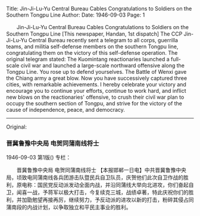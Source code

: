 Title: Jin-Ji-Lu-Yu Central Bureau Cables Congratulations to Soldiers on the Southern Tongpu Line
Author:
Date: 1946-09-03
Page: 1

　　Jin-Ji-Lu-Yu Central Bureau
    Cables Congratulations to Soldiers on the Southern Tongpu Line
    [This newspaper, Handan, 1st dispatch] The CCP Jin-Ji-Lu-Yu Central Bureau recently sent a telegram to all corps, guerrilla teams, and militia self-defense members on the southern Tongpu line, congratulating them on the victory of this self-defense operation. The original telegram stated: The Kuomintang reactionaries launched a full-scale civil war and launched a large-scale northward offensive along the Tongpu Line. You rose up to defend yourselves. The Battle of Wenxi gave the Chiang army a great blow. Now you have successively captured three cities, with remarkable achievements. I hereby celebrate your victory and encourage you to continue your efforts, continue to work hard, and inflict new blows on the reactionaries' offensive, to crush their civil war plan to occupy the southern section of Tongpu, and strive for the victory of the cause of independence, peace, and democracy.



<hr /> 

Original: 


### 晋冀鲁豫中央局  电贺同蒲南线将士

1946-09-03
第1版()
专栏：

　　晋冀鲁豫中央局
    电贺同蒲南线将士
    【本报邯郸一日电】中共晋冀鲁豫中央局，顷致电同蒲南线各兵团游击队暨民兵自卫队员，庆贺他们此次自卫作战的胜利，原电称：国民党反动派发动全面内战，并沿同蒲线大举向北进攻，你们奋起自卫，闻喜一战，予蒋军以极大打击，今复续克三城，战绩卓著，特此庆祝你们的胜利，并加勖勉望再接再厉，继续努力，予反动派的进攻以新的打击，粉碎其侵占同蒲南段的内战计划，以争取独立和平民主事业的胜利。

